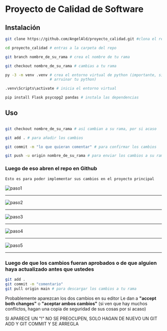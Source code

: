 # Proyecto de Calidad de Software

## Instalación

```bash
git clone https://github.com/AngelAld/proyecto_calidad.git #clona el repo

cd proyecto_calidad # entras a la carpeta del repo

git branch nombre_de_su_rama # crea el nombre de tu rama

git checkout nombre_de_su_rama # cambias a tu rama

py -3 -m venv .venv # crea el entorno virtual de python (importante, si no lo haces puedes 
                    # arruinar tu python)

.venv\Scripts\activate # inicia el entorno virtual

pip install Flask psycopg2 pandas # instala las dependencias 

```

## Uso

```bash

git checkout nombre_de_su_rama # así cambian a su rama, por si acaso

git add . # para añadir los cambios

git commit -m "lo que quieran comentar" # para confirmar los cambios

git push -u origin nombre_de_su_rama # para enviar los cambios a su rama en el repo
```  

### Luego de eso abren el repo en Github

```git
Esto es para poder implementar sus cambios en el proyecto principal
```

![paso1](https://hackmd.io/_uploads/HyUuFin43.png)

---
![paso2](https://hackmd.io/_uploads/SysCOin4n.png)

---
![paso3](https://hackmd.io/_uploads/BJOEYj3N3.png)

---
![paso4](https://hackmd.io/_uploads/Skqbson4h.png)

---
![paso5](https://hackmd.io/_uploads/rkgsoshV3.png)

---

### Luego de que los cambios fueran aprobados o de que alguien haya actualizado antes que ustedes

```bash
git add .
git commit -m "comentario"
git pull origin main # para descargar los cambios a tu rama
```
Probablemente aparezcan los dos cambios en su editor
Le dan a **"accept both changes"** o **"aceptar ambos cambios"** (si ven que hay muchos conflictos, hagan una copia de seguridad de sus cosas por si acaso)

SI APARECE UN "!" NO SE PREOCUPEN, SOLO HAGAN DE NUEVO UN GIT ADD Y GIT COMMIT Y SE ARREGLA

